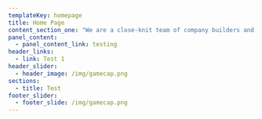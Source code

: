 ```yaml
---
templateKey: homepage 
title: Home Page
content_section_one: "We are a close-knit team of company builders and former founders."
panel_content: 
  - panel_content_link: testing
header_links:
  - link: Test 1
header_slider:
  - header_image: /img/gamecap.png
sections:
  - title: Test
footer_slider:
  - footer_slide: /img/gamecap.png
---
```

